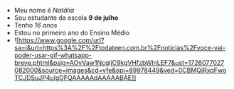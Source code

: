 - Meu nome é *Natália*
- Sou estudante da escola **9 de julho**
- Tenho *16 anos*
- Estou no primeiro ano do Ensino Médio
- ![https://www.google.com/url?sa=i&url=https%3A%2F%2Ftodateen.com.br%2Fnoticias%2Fvoce-vai-poder-usar-gif-whatsapp-breve.phtml&psig=AOvVaw1NcgljC9kgVHfzbWlnLEF7&ust=1726077027082000&source=images&cd=vfe&opi=89978449&ved=0CBMQjRxqFwoTCJDSuJP4uIgDFQAAAAAdAAAAABAE]]

